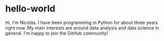 # hello-world

Hi, I'm Nicolás. I have been programming in Python for about three years right now. My main interests are around data analysis and data science in general. I'm happy to join the GitHub community!
